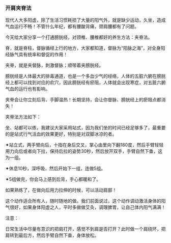 ### 开肩夹脊法

现代人大多阳虚，除了生活习惯耗损了大量的阳气外，就是缺少运动，久坐，造成气血运行不畅！不管什么年纪，都有腰酸背痛，颈肩腰都有了问题。

今天给大家分享一个打通膀胱经，对颈椎、腰椎都好的养生方法：夹脊法。

脊，就是脊柱，督脉循经上行的地方，大家都知道，督脉为“阳脉之海”，对全身阳经脉气具有统率和督促的作用！

夹脊，就是夹督脉，刺激督脉；顺带着夹膀胱经。

膀胱经是人体最大的排毒通道，也是一个多血少气的经络，人体的五脏六腑在膀胱经上都可以找到对应的俞穴，因此膀胱经有瘀阻，人体就会出现寒症，对五脏六腑气血的运行也有影响。

夹脊会让你立刻后背、手脚温热！长期坚持，会让你督脉、膀胱经上的瘀阻点都消失！

夹脊法方法如下：

坐、站都可以练，我建议大家采用站式，因为我们坐的时间已经足够多了，最重要的是站式行气活血的效果更好，特别是对双脚冰凉的者。

✦站立式，两手臂向后，十指在身后交叉，掌心由里向下翻180度，然后手臂轻轻用力向后或者向下拉，保持后拉的姿势30秒，然后放开双手，手臂自然下垂，这为一组。

✦休息10秒，深呼吸，然后开始下一组，连做5组。

✦5组做完，你会马上感到后背，手心都暖和了。

如果熟练了，在做向后用力拉伸的时候，可以活动肩部！

这个动作适合所有人，随时随地的做。我们前面说过，这个动作调动激活身体的阳气很好，如果身体阳虚之人，平时多做做艾灸，调理脾胃，让自己体内阳气满满！

注意：

日常生活中尽量有意识的把肩打开，感觉不到肩是否打开？此时做一个肩绕环，把肩转到最后方，然后手臂自然下垂，身体放松。